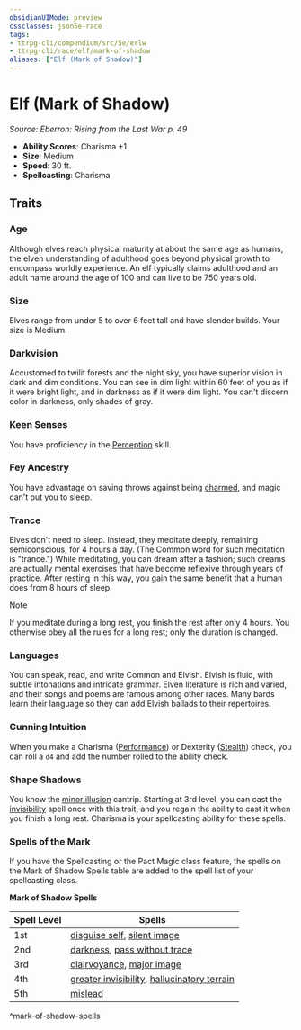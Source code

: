 ```yaml
---
obsidianUIMode: preview
cssclasses: json5e-race
tags:
- ttrpg-cli/compendium/src/5e/erlw
- ttrpg-cli/race/elf/mark-of-shadow
aliases: ["Elf (Mark of Shadow)"]
---
```

# Elf (Mark of Shadow)
*Source: Eberron: Rising from the Last War p. 49*  


- **Ability Scores**: Charisma +1
- **Size**: Medium
- **Speed**: 30 ft.
- **Spellcasting**: Charisma

## Traits

### Age

Although elves reach physical maturity at about the same age as humans, the elven understanding of adulthood goes beyond physical growth to encompass worldly experience. An elf typically claims adulthood and an adult name around the age of 100 and can live to be 750 years old.

### Size

Elves range from under 5 to over 6 feet tall and have slender builds. Your size is Medium.

### Darkvision

Accustomed to twilit forests and the night sky, you have superior vision in dark and dim conditions. You can see in dim light within 60 feet of you as if it were bright light, and in darkness as if it were dim light. You can't discern color in darkness, only shades of gray.

### Keen Senses

You have proficiency in the [Perception](Misc%20Files/CLI/rules/skills.md#Perception) skill.

### Fey Ancestry

You have advantage on saving throws against being [charmed](Misc%20Files/CLI/rules/conditions.md#Charmed), and magic can't put you to sleep.

### Trance

Elves don't need to sleep. Instead, they meditate deeply, remaining semiconscious, for 4 hours a day. (The Common word for such meditation is "trance.") While meditating, you can dream after a fashion; such dreams are actually mental exercises that have become reflexive through years of practice. After resting in this way, you gain the same benefit that a human does from 8 hours of sleep.

> [!note]
> If you meditate during a long rest, you finish the rest after only 4 hours. You otherwise obey all the rules for a long rest; only the duration is changed.

### Languages

You can speak, read, and write Common and Elvish. Elvish is fluid, with subtle intonations and intricate grammar. Elven literature is rich and varied, and their songs and poems are famous among other races. Many bards learn their language so they can add Elvish ballads to their repertoires.

### Cunning Intuition

When you make a Charisma ([Performance](Misc%20Files/CLI/rules/skills.md#Performance)) or Dexterity ([Stealth](Misc%20Files/CLI/rules/skills.md#Stealth)) check, you can roll a `d4` and add the number rolled to the ability check.

### Shape Shadows

You know the [minor illusion](Misc%20Files/CLI/compendium/spells/minor-illusion-xphb.md) cantrip. Starting at 3rd level, you can cast the [invisibility](Misc%20Files/CLI/compendium/spells/invisibility-xphb.md) spell once with this trait, and you regain the ability to cast it when you finish a long rest. Charisma is your spellcasting ability for these spells.

### Spells of the Mark

If you have the Spellcasting or the Pact Magic class feature, the spells on the Mark of Shadow Spells table are added to the spell list of your spellcasting class.

**Mark of Shadow Spells**

| Spell Level | Spells |
|-------------|--------|
| 1st | [disguise self](Misc%20Files/CLI/compendium/spells/disguise-self-xphb.md), [silent image](Misc%20Files/CLI/compendium/spells/silent-image-xphb.md) |
| 2nd | [darkness](Misc%20Files/CLI/compendium/spells/darkness-xphb.md), [pass without trace](Misc%20Files/CLI/compendium/spells/pass-without-trace-xphb.md) |
| 3rd | [clairvoyance](Misc%20Files/CLI/compendium/spells/clairvoyance-xphb.md), [major image](Misc%20Files/CLI/compendium/spells/major-image-xphb.md) |
| 4th | [greater invisibility](Misc%20Files/CLI/compendium/spells/greater-invisibility-xphb.md), [hallucinatory terrain](Misc%20Files/CLI/compendium/spells/hallucinatory-terrain-xphb.md) |
| 5th | [mislead](Misc%20Files/CLI/compendium/spells/mislead-xphb.md) |
^mark-of-shadow-spells